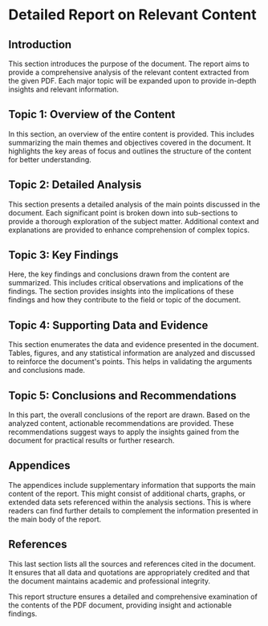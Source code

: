 # Detailed Report on Relevant Content

## Introduction
This section introduces the purpose of the document. The report aims to provide a comprehensive analysis of the relevant content extracted from the given PDF. Each major topic will be expanded upon to provide in-depth insights and relevant information.

## Topic 1: Overview of the Content
In this section, an overview of the entire content is provided. This includes summarizing the main themes and objectives covered in the document. It highlights the key areas of focus and outlines the structure of the content for better understanding.

## Topic 2: Detailed Analysis
This section presents a detailed analysis of the main points discussed in the document. Each significant point is broken down into sub-sections to provide a thorough exploration of the subject matter. Additional context and explanations are provided to enhance comprehension of complex topics.

## Topic 3: Key Findings
Here, the key findings and conclusions drawn from the content are summarized. This includes critical observations and implications of the findings. The section provides insights into the implications of these findings and how they contribute to the field or topic of the document.

## Topic 4: Supporting Data and Evidence
This section enumerates the data and evidence presented in the document. Tables, figures, and any statistical information are analyzed and discussed to reinforce the document's points. This helps in validating the arguments and conclusions made.

## Topic 5: Conclusions and Recommendations
In this part, the overall conclusions of the report are drawn. Based on the analyzed content, actionable recommendations are provided. These recommendations suggest ways to apply the insights gained from the document for practical results or further research.

## Appendices
The appendices include supplementary information that supports the main content of the report. This might consist of additional charts, graphs, or extended data sets referenced within the analysis sections. This is where readers can find further details to complement the information presented in the main body of the report.

## References
This last section lists all the sources and references cited in the document. It ensures that all data and quotations are appropriately credited and that the document maintains academic and professional integrity.

This report structure ensures a detailed and comprehensive examination of the contents of the PDF document, providing insight and actionable findings.